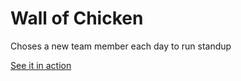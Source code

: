 # Wall of Chicken

Choses a new team member each day to run standup

[See it in action](http://wallofchicken.netlify.com/)

